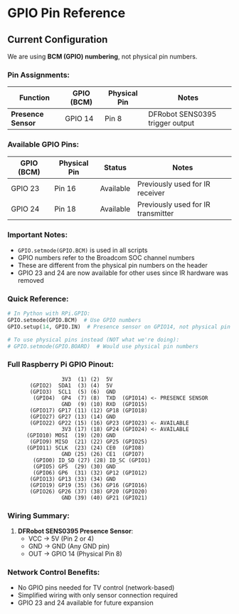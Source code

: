 # GPIO Pin Reference

## Current Configuration
We are using **BCM (GPIO) numbering**, not physical pin numbers.

### Pin Assignments:
| Function | GPIO (BCM) | Physical Pin | Notes |
|----------|------------|--------------|-------|
| **Presence Sensor** | GPIO 14 | Pin 8 | DFRobot SENS0395 trigger output |

### Available GPIO Pins:
| GPIO (BCM) | Physical Pin | Status | Notes |
|------------|--------------|--------|-------|
| GPIO 23 | Pin 16 | Available | Previously used for IR receiver |
| GPIO 24 | Pin 18 | Available | Previously used for IR transmitter |

### Important Notes:
- `GPIO.setmode(GPIO.BCM)` is used in all scripts
- GPIO numbers refer to the Broadcom SOC channel numbers
- These are different from the physical pin numbers on the header
- GPIO 23 and 24 are now available for other uses since IR hardware was removed

### Quick Reference:
```python
# In Python with RPi.GPIO:
GPIO.setmode(GPIO.BCM)  # Use GPIO numbers
GPIO.setup(14, GPIO.IN)  # Presence sensor on GPIO14, not physical pin 14

# To use physical pins instead (NOT what we're doing):
# GPIO.setmode(GPIO.BOARD)  # Would use physical pin numbers
```

### Full Raspberry Pi GPIO Pinout:
```
                 3V3  (1) (2)  5V
       (GPIO2)  SDA1  (3) (4)  5V
       (GPIO3)  SCL1  (5) (6)  GND
        (GPIO4)  GP4  (7) (8)  TXD  (GPIO14) <- PRESENCE SENSOR
                 GND  (9) (10) RXD  (GPIO15)
       (GPIO17) GP17 (11) (12) GP18 (GPIO18)
       (GPIO27) GP27 (13) (14) GND
       (GPIO22) GP22 (15) (16) GP23 (GPIO23) <- AVAILABLE
                 3V3 (17) (18) GP24 (GPIO24) <- AVAILABLE
      (GPIO10) MOSI  (19) (20) GND
       (GPIO9) MISO  (21) (22) GP25 (GPIO25)
      (GPIO11) SCLK  (23) (24) CE0  (GPIO8)
                 GND (25) (26) CE1  (GPIO7)
        (GPIO0) ID_SD (27) (28) ID_SC (GPIO1)
        (GPIO5) GP5  (29) (30) GND
        (GPIO6) GP6  (31) (32) GP12 (GPIO12)
       (GPIO13) GP13 (33) (34) GND
       (GPIO19) GP19 (35) (36) GP16 (GPIO16)
       (GPIO26) GP26 (37) (38) GP20 (GPIO20)
                 GND (39) (40) GP21 (GPIO21)
```

### Wiring Summary:
1. **DFRobot SENS0395 Presence Sensor**:
   - VCC → 5V (Pin 2 or 4)  
   - GND → GND (Any GND pin)
   - OUT → GPIO 14 (Physical Pin 8)

### Network Control Benefits:
- No GPIO pins needed for TV control (network-based)  
- Simplified wiring with only sensor connection required
- GPIO 23 and 24 available for future expansion
